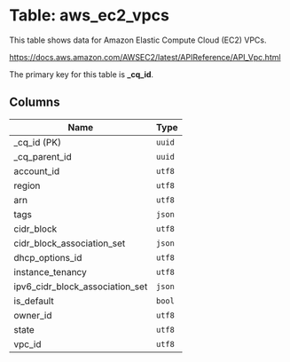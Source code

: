 # Table: aws_ec2_vpcs

This table shows data for Amazon Elastic Compute Cloud (EC2) VPCs.

https://docs.aws.amazon.com/AWSEC2/latest/APIReference/API_Vpc.html

The primary key for this table is **_cq_id**.

## Columns

| Name          | Type          |
| ------------- | ------------- |
|_cq_id (PK)|`uuid`|
|_cq_parent_id|`uuid`|
|account_id|`utf8`|
|region|`utf8`|
|arn|`utf8`|
|tags|`json`|
|cidr_block|`utf8`|
|cidr_block_association_set|`json`|
|dhcp_options_id|`utf8`|
|instance_tenancy|`utf8`|
|ipv6_cidr_block_association_set|`json`|
|is_default|`bool`|
|owner_id|`utf8`|
|state|`utf8`|
|vpc_id|`utf8`|